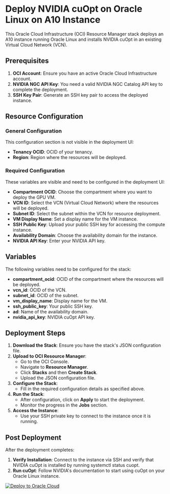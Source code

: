 # Deploy NVIDIA cuOpt on Oracle Linux on A10 Instance

This Oracle Cloud Infrastructure (OCI) Resource Manager stack deploys an A10 instance running Oracle Linux and installs NVIDIA cuOpt in an existing Virtual Cloud Network (VCN).

## Prerequisites

1. **OCI Account**: Ensure you have an active Oracle Cloud Infrastructure account.
2. **NVIDIA NGC API Key**: You need a valid NVIDIA NGC Catalog API key to complete the deployment.
3. **SSH Key Pair**: Generate an SSH key pair to access the deployed instance.

## Resource Configuration

### General Configuration

This configuration section is not visible in the deployment UI:

- **Tenancy OCID**: OCID of your tenancy.
- **Region**: Region where the resources will be deployed.

### Required Configuration

These variables are visible and need to be configured in the deployment UI:

- **Compartment OCID**: Choose the compartment where you want to deploy the GPU VM.
- **VCN ID**: Select the VCN (Virtual Cloud Network) where the resources will be deployed.
- **Subnet ID**: Select the subnet within the VCN for resource deployment.
- **VM Display Name**: Set a display name for the VM instance.
- **SSH Public Key**: Upload your public SSH key for accessing the compute instance.
- **Availability Domain**: Choose the availability domain for the instance.
- **NVIDIA API Key**: Enter your NVIDIA API key.

## Variables

The following variables need to be configured for the stack:

- **compartment_ocid**: OCID of the compartment where the resources will be deployed.
- **vcn_id**: OCID of the VCN.
- **subnet_id**: OCID of the subnet.
- **vm_display_name**: Display name for the VM.
- **ssh_public_key**: Your public SSH key.
- **ad**: Name of the availability domain.
- **nvidia_api_key**: NVIDIA cuOpt API key.

## Deployment Steps

1. **Download the Stack**: Ensure you have the stack's JSON configuration file.
2. **Upload to OCI Resource Manager**:
    - Go to the OCI Console.
    - Navigate to **Resource Manager**.
    - Click **Stacks** and then **Create Stack**.
    - Upload the JSON configuration file.
3. **Configure the Stack**:
    - Fill in the required configuration details as specified above.
4. **Run the Stack**:
    - After configuration, click on **Apply** to start the deployment.
    - Monitor the progress in the **Jobs** section.
5. **Access the Instance**:
    - Use your SSH private key to connect to the instance once it is running.

## Post Deployment

After the deployment completes:

1. **Verify Installation**: Connect to the instance via SSH and verify that NVIDIA cuOpt is installed by running systemctl status cuopt.
2. **Run cuOpt**: Follow NVIDIA's documentation to start using cuOpt on your Oracle Linux instance.



[![Deploy to Oracle Cloud](https://oci-resourcemanager-plugin.plugins.oci.oraclecloud.com/latest/deploy-to-oracle-cloud.svg)](https://cloud.oracle.com/resourcemanager/stacks/create?zipUrl=https://github.com/guido-orcl/nvidia-cuopt-a10/archive/refs/heads/main.zip)
